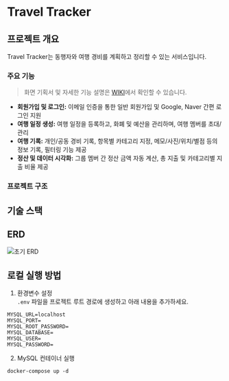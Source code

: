 # Travel Tracker

## 프로젝트 개요

Travel Tracker는 동행자와 여행 경비를 계획하고 정리할 수 있는 서비스입니다.

### 주요 기능

> 화면 기획서 및 자세한 기능 설명은 [WIKI](https://github.com/f-lab-edu/travel-tracker/wiki/%EA%B8%B0%ED%9A%8D%EC%84%9C)에서 확인할 수 있습니다.

- **회원가입 및 로그인:** 이메일 인증을 통한 일반 회원가입 및 Google, Naver 간편 로그인 지원
- **여행 일정 생성:** 여행 일정을 등록하고, 화폐 및 예산을 관리하며, 여행 멤버를 초대/관리
- **여행 기록:** 개인/공동 경비 기록, 항목별 카테고리 지정, 메모/사진/위치/별점 등의 정보 기록, 필터링 기능 제공
- **정산 및 데이터 시각화:** 그룹 멤버 간 정산 금액 자동 계산, 총 지출 및 카테고리별 지출 비율 제공

### 프로젝트 구조

## 기술 스택

## ERD

![초기 ERD](https://github.com/user-attachments/assets/18ef824b-de38-4c1e-a823-7d1a29f3d6f8)

## 로컬 실행 방법

1. 환경변수 설정   
   `.env` 파일을 프로젝트 루트 경로에 생성하고 아래 내용을 추가하세요.

```
MYSQL_URL=localhost
MYSQL_PORT=
MYSQL_ROOT_PASSWORD=
MYSQL_DATABASE=
MYSQL_USER=
MYSQL_PASSWORD=
```

2. MySQL 컨테이너 실행

```shell
docker-compose up -d 
```

